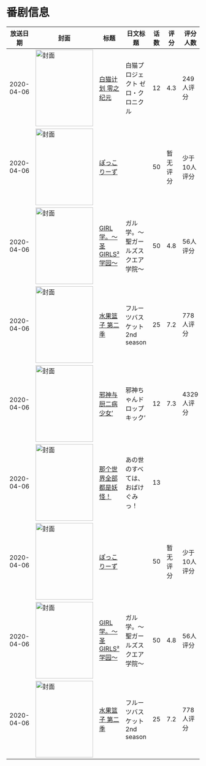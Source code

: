 # 番剧信息

|放送日期|封面|标题|日文标题|话数|评分|评分人数|
|---|---|---|---|---|---|---|
|2020-04-06|<img src="https://lain.bgm.tv/pic/cover/c/c5/86/269436_b9Bbh.jpg" alt="封面" style="width:150px;height:200px;object-fit:cover;">|[白猫计划 零之纪元](https://bangumi.tv/subject/269436)|白猫プロジェクト ゼロ・クロニクル|12|4.3|249人评分|
|2020-04-06|<img src="https://lain.bgm.tv/pic/cover/c/a6/60/303433_9539i.jpg" alt="封面" style="width:150px;height:200px;object-fit:cover;">|[ぽっこりーず](https://bangumi.tv/subject/303433)||50|暂无评分|少于10人评分|
|2020-04-06|<img src="https://lain.bgm.tv/pic/cover/c/75/58/301476_1bbZ7.jpg" alt="封面" style="width:150px;height:200px;object-fit:cover;">|[GIRL学。～圣GIRLS²学园～](https://bangumi.tv/subject/301476)|ガル学。～聖ガールズスクエア学院～|50|4.8|56人评分|
|2020-04-06|<img src="https://lain.bgm.tv/pic/cover/c/c7/17/291039_gGN89.jpg" alt="封面" style="width:150px;height:200px;object-fit:cover;">|[水果篮子 第二季](https://bangumi.tv/subject/291039)|フルーツバスケット 2nd season|25|7.2|778人评分|
|2020-04-06|<img src="https://lain.bgm.tv/pic/cover/c/cb/30/272188_DPj3G.jpg" alt="封面" style="width:150px;height:200px;object-fit:cover;">|[邪神与厨二病少女’](https://bangumi.tv/subject/272188)|邪神ちゃんドロップキック’|12|7.3|4329人评分|
|2020-04-06|<img src="https://lain.bgm.tv/pic/cover/c/59/1c/301809_klmlb.jpg" alt="封面" style="width:150px;height:200px;object-fit:cover;">|[那个世界全部都是妖怪！](https://bangumi.tv/subject/301809)|あの世のすべては、おばけぐみっ！|13|||
|2020-04-06|<img src="https://lain.bgm.tv/pic/cover/c/a6/60/303433_9539i.jpg" alt="封面" style="width:150px;height:200px;object-fit:cover;">|[ぽっこりーず](https://bangumi.tv/subject/303433)||50|暂无评分|少于10人评分|
|2020-04-06|<img src="https://lain.bgm.tv/pic/cover/c/75/58/301476_1bbZ7.jpg" alt="封面" style="width:150px;height:200px;object-fit:cover;">|[GIRL学。～圣GIRLS²学园～](https://bangumi.tv/subject/301476)|ガル学。～聖ガールズスクエア学院～|50|4.8|56人评分|
|2020-04-06|<img src="https://lain.bgm.tv/pic/cover/c/c7/17/291039_gGN89.jpg" alt="封面" style="width:150px;height:200px;object-fit:cover;">|[水果篮子 第二季](https://bangumi.tv/subject/291039)|フルーツバスケット 2nd season|25|7.2|778人评分|
